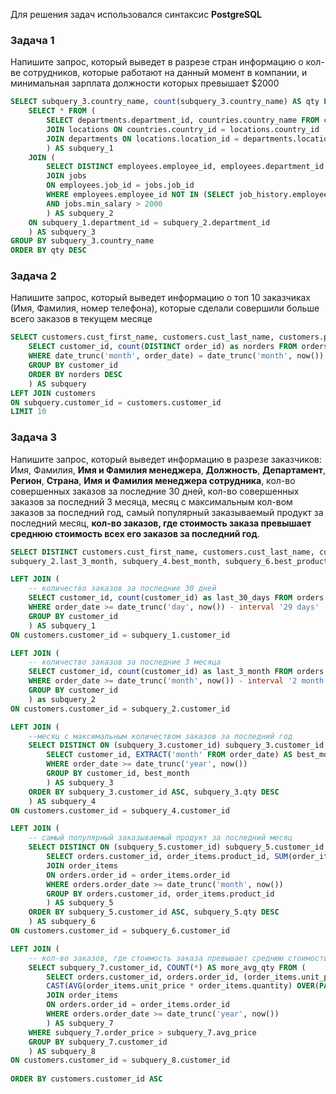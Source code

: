 Для решения задач использовался синтаксис **PostgreSQL**

### Задача 1

Напишите запрос, который выведет в разрезе стран информацию о кол-ве сотрудников, которые работают на данный момент в компании, и минимальная зарплата должности которых превышает $2000

```SQL
SELECT subquery_3.country_name, count(subquery_3.country_name) AS qty FROM (
	SELECT * FROM (
		SELECT departments.department_id, countries.country_name FROM countries
		JOIN locations ON countries.country_id = locations.country_id
		JOIN departments ON locations.location_id = departments.location_id
		) AS subquery_1
	JOIN (
		SELECT DISTINCT employees.employee_id, employees.department_id FROM employees
		JOIN jobs
		ON employees.job_id = jobs.job_id
		WHERE employees.employee_id NOT IN (SELECT job_history.employee_id FROM job_history)
		AND jobs.min_salary > 2000
		) AS subquery_2
	ON subquery_1.department_id = subquery_2.department_id
	) AS subquery_3
GROUP BY subquery_3.country_name
ORDER BY qty DESC
```


### Задача 2

 Напишите запрос, который выведет информацию о топ 10 заказчиках (Имя, Фамилия, номер телефона), которые сделали совершили больше всего заказов в текущем месяце

```SQL
SELECT customers.cust_first_name, customers.cust_last_name, customers.phone_numbers FROM (
	SELECT customer_id, count(DISTINCT order_id) as norders FROM orders
	WHERE date_trunc('month', order_date) = date_trunc('month', now())
	GROUP BY customer_id
	ORDER BY norders DESC
	) AS subquery
LEFT JOIN customers
ON subquery.customer_id = customers.customer_id
LIMIT 10
```


### Задача 3

Напишите запрос, который выведет информацию в разрезе заказчиков: Имя, Фамилия, **Имя и Фамилия менеджера**, **Должность**, **Департамент**, **Регион**, **Страна**, **Имя и Фамилия менеджера сотрудника**, кол-во совершенных заказов за последние 30 дней, кол-во совершенных заказов за последний 3 месяца, месяц с максимальным кол-вом заказов за последний год, самый популярный заказываемый продукт за последний месяц, **кол-во заказов, где стоимость заказа превышает среднюю стоимость всех его заказов за последний год**.

```SQL
SELECT DISTINCT customers.cust_first_name, customers.cust_last_name, customers.customer_id, subquery_1.last_30_days, 
subquery_2.last_3_month, subquery_4.best_month, subquery_6.best_product, subquery_8.more_avg_qty FROM customers

LEFT JOIN (
	-- количество заказов за последние 30 дней
	SELECT customer_id, count(customer_id) as last_30_days FROM orders
	WHERE order_date >= date_trunc('day', now()) - interval '29 days'
	GROUP BY customer_id
	) AS subquery_1
ON customers.customer_id = subquery_1.customer_id

LEFT JOIN (
	-- количество заказов за последние 3 месяца
	SELECT customer_id, count(customer_id) as last_3_month FROM orders
	WHERE order_date >= date_trunc('month', now()) - interval '2 month'
	GROUP BY customer_id
	) as subquery_2
ON customers.customer_id = subquery_2.customer_id

LEFT JOIN (
	--месяц с максимальным количеством заказов за последний год
	SELECT DISTINCT ON (subquery_3.customer_id) subquery_3.customer_id, subquery_3.best_month FROM (
		SELECT customer_id, EXTRACT('month' FROM order_date) AS best_month, count(DISTINCT order_id) as qty FROM orders
		WHERE order_date >= date_trunc('year', now())
		GROUP BY customer_id, best_month
		) AS subquery_3
	ORDER BY subquery_3.customer_id ASC, subquery_3.qty DESC
	) AS subquery_4
ON customers.customer_id = subquery_4.customer_id

LEFT JOIN (
	-- самый популярный заказываемый продукт за последний месяц
	SELECT DISTINCT ON (subquery_5.customer_id) subquery_5.customer_id, subquery_5.qty AS best_product FROM (
		SELECT orders.customer_id, order_items.product_id, SUM(order_items.quantity) AS qty FROM orders
		JOIN order_items
		ON orders.order_id = order_items.order_id
		WHERE orders.order_date >= date_trunc('month', now())
		GROUP BY orders.customer_id, order_items.product_id
		) AS subquery_5
	ORDER BY subquery_5.customer_id ASC, subquery_5.qty DESC
	) AS subquery_6
ON customers.customer_id = subquery_6.customer_id

LEFT JOIN (
	-- кол-во заказов, где стоимость заказа превышает среднюю стоимость всех его заказов за последний год
	SELECT subquery_7.customer_id, COUNT(*) AS more_avg_qty FROM (
		SELECT orders.customer_id, orders.order_id, (order_items.unit_price * order_items.quantity) AS order_price, 
		CAST(AVG(order_items.unit_price * order_items.quantity) OVER(PARTITION BY orders.customer_id) AS decimal(6, 2)) AS avg_price FROM orders
		JOIN order_items
		ON orders.order_id = order_items.order_id
		WHERE orders.order_date >= date_trunc('year', now())
		) AS subquery_7
	WHERE subquery_7.order_price > subquery_7.avg_price
	GROUP BY subquery_7.customer_id
	) AS subquery_8
ON customers.customer_id = subquery_8.customer_id
	
ORDER BY customers.customer_id ASC
```
